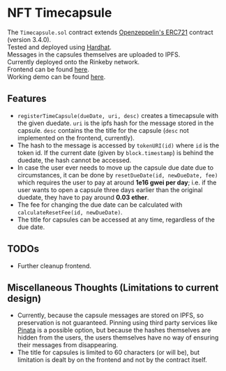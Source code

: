 # NFT Timecapsule

The ```Timecapsule.sol``` contract extends <a href="https://github.com/OpenZeppelin/openzeppelin-contracts/tree/master/contracts/token/ERC721">Openzeppelin's ERC721</a> contract (version 3.4.0). <br>
Tested and deployed using <a href="https://hardhat.org/">Hardhat</a>. <br>
Messages in the capsules themselves are uploaded to IPFS. <br>
Currently deployed onto the Rinkeby network. <br>
Frontend can be found <a href="https://github.com/slothmanxyz/nft-timecapsule-demo">here</a>. <br>
Working demo can be found <a href="https://slothmanxyz.github.io/nft-timecapsule-demo">here</a>.

## Features

- ```registerTimeCapsule(dueDate, uri, desc)``` creates a timecapsule with the given duedate. ```uri``` is the ipfs hash for the message stored in the capsule. ```desc``` contains the the title for the capsule (```desc``` not implemented on the frontend, currently).
- The hash to the message is accessed by ```tokenURI(id)``` where ```id``` is the token id. If the current date (given by ```block.timestamp```) is behind the duedate, the hash cannot be accessed.
- In case the user ever needs to move up the capsule due date due to circumstances, it can be done by ```resetDueDate(id, newDueDate, fee)``` which requires the user to pay at around **1e16 gwei per day**; i.e. if the user wants to open a capsule three days earlier than the original duedate, they have to pay around **0.03 ether**.
- The fee for changing the due date can be calculated with ```calculateResetFee(id, newDueDate)```.
- The title for capsules can be accessed at any time, regardless of the due date.

## TODOs

- Further cleanup frontend.

## Miscellaneous Thoughts (Limitations to current design)

* Currently, because the capsule messages are stored on IPFS, so preservation is not guaranteed. Pinning using third party services like <a href="https://pinata.cloud">Pinata</a> is a possible option, but because the hashes themselves are hidden from the users, the users themselves have no way of ensuring their messages from disappearing.
* The title for capsules is limited to 60 characters (or will be), but limitation is dealt by on the frontend and not by the contract itself.
